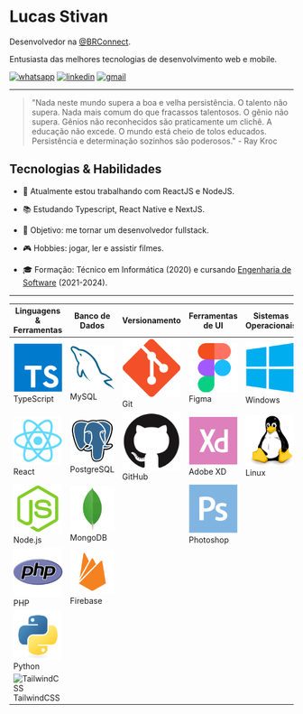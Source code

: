 # Lucas Stivan

Desenvolvedor na [@BRConnect](https://www.instagram.com/brconnect.net.br/).

Entusiasta das melhores tecnologias de desenvolvimento web e mobile.

[![whatsapp](https://img.shields.io/badge/whatsapp-25D366?style=for-the-badge&logo=whatsapp&logoColor=white)](https://api.whatsapp.com/send?phone=5543999171501&text=Ol%C3%A1%2C%20Lucas%20Stivan%20aqui%2C%20tudo%20bem%3F%20%F0%9F%98%84%0A%0AGostaria%20de%20falar%20sobre%20um%20projeto%20com%20voc%C3%AA%2C%20pode%20ser%3F%20%F0%9F%98%8A) [![linkedin](https://img.shields.io/badge/linkedin-0077B5?style=for-the-badge&logo=linkedin&logoColor=white)](https://www.linkedin.com/in/lucas-camargo-stivan-4a60b6283/) [![gmail](https://img.shields.io/badge/gmail-D14836?style=for-the-badge&logo=gmail&logoColor=white)](mailto:lucamargostivan@gmail.com)

---

> "Nada neste mundo supera a boa e velha persistência. O talento não supera. Nada mais comum do que fracassos talentosos. O gênio não supera. Gênios não reconhecidos são praticamente um clichê. A educação não excede. O mundo está cheio de tolos educados. Persistência e determinação sozinhos são poderosos." - Ray Kroc

## Tecnologias & Habilidades

- 🚀 Atualmente estou trabalhando com ReactJS e NodeJS.

- 📚 Estudando Typescript, React Native e NextJS.

- 🎯 Objetivo: me tornar um desenvolvedor fullstack.

- 🎮 Hobbies: jogar, ler e assistir filmes.

- 🎓 Formação: Técnico em Informática (2020) e cursando [Engenharia de Software](https://univale.com.br/) (2021-2024).

---

| Linguagens & Ferramentas | Banco de Dados | Versionamento | Ferramentas de UI | Sistemas Operacionais |
| ------------------------ | --------------- | ------------ | ----------------- | --------------------- |
| ![TypeScript](https://raw.githubusercontent.com/devicons/devicon/master/icons/typescript/typescript-plain.svg) TypeScript | ![MySQL](https://raw.githubusercontent.com/devicons/devicon/master/icons/mysql/mysql-original.svg) MySQL | ![Git](https://raw.githubusercontent.com/devicons/devicon/master/icons/git/git-original.svg) Git | ![Figma](https://raw.githubusercontent.com/devicons/devicon/master/icons/figma/figma-original.svg) Figma | ![Windows](https://raw.githubusercontent.com/devicons/devicon/master/icons/windows8/windows8-original.svg) Windows |
| ![React](https://raw.githubusercontent.com/devicons/devicon/master/icons/react/react-original.svg) React | ![PostgreSQL](https://raw.githubusercontent.com/devicons/devicon/master/icons/postgresql/postgresql-original.svg) PostgreSQL | ![GitHub](https://raw.githubusercontent.com/devicons/devicon/master/icons/github/github-original.svg) GitHub | ![Adobe XD](https://raw.githubusercontent.com/devicons/devicon/master/icons/xd/xd-plain.svg) Adobe XD | ![Linux](https://raw.githubusercontent.com/devicons/devicon/master/icons/linux/linux-original.svg) Linux |
| ![Node.js](https://raw.githubusercontent.com/devicons/devicon/master/icons/nodejs/nodejs-original.svg) Node.js | ![MongoDB](https://raw.githubusercontent.com/devicons/devicon/master/icons/mongodb/mongodb-original.svg) MongoDB | | ![Photoshop](https://raw.githubusercontent.com/devicons/devicon/master/icons/photoshop/photoshop-plain.svg) Photoshop | |
| ![PHP](https://raw.githubusercontent.com/devicons/devicon/master/icons/php/php-original.svg) PHP | ![Firebase](https://raw.githubusercontent.com/devicons/devicon/master/icons/firebase/firebase-plain.svg) Firebase | | | |
| ![Python](https://raw.githubusercontent.com/devicons/devicon/master/icons/python/python-original.svg) Python | | | | |
| ![TailwindCSS](https://cdn.jsdelivr.net/gh/devicons/devicon/icons/tailwindcss/tailwindcss-plain.svg) TailwindCSS | | | | |
